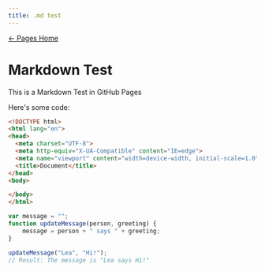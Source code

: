 ```yaml
---
title: .md test
---
```

<script src="../../main.js"></script>

[← Pages Home](../index.html)

# Markdown Test

This is a Markdown Test in GitHub Pages

Here's some code:

```html
<!DOCTYPE html>
<html lang="en">
<head>
  <meta charset="UTF-8">
  <meta http-equiv="X-UA-Compatible" content="IE=edge">
  <meta name="viewport" content="width=device-width, initial-scale=1.0">
  <title>Document</title>
</head>
<body>

</body>
</html>
```

```javascript
var message = "";
function updateMessage(person, greeting) {
    message = person + " says " + greeting;
}

updateMessage("Lea", "Hi!");
// Result: The message is "Lea says Hi!"
```